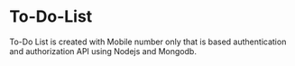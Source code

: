 # To-Do-List
To-Do List is created with Mobile number only that is based authentication and authorization API using Nodejs and Mongodb.
